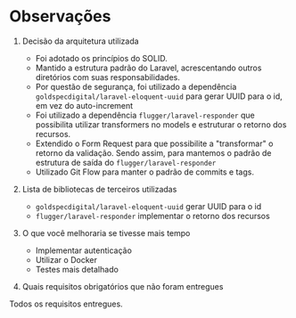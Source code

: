 # Observações

1. Decisão da arquitetura utilizada

    - Foi adotado os princípios do SOLID.
    - Mantido a estrutura padrão do Laravel, acrescentando outros diretórios com suas responsabilidades.
    - Por questão de segurança, foi utilizado a dependência `goldspecdigital/laravel-eloquent-uuid` para gerar UUID para o id, em vez do auto-increment
    - Foi utilizado a dependência `flugger/laravel-responder` que possibilita utilizar transformers no models e estruturar o retorno dos recursos.
    - Extendido o Form Request para que possibilite a "transformar" o retorno da validação. Sendo assim, para mantemos o padrão de estrutura de saída do `flugger/laravel-responder`
    - Utilizado Git Flow para manter o padrão de commits e tags.

2. Lista de bibliotecas de terceiros utilizadas

    - `goldspecdigital/laravel-eloquent-uuid` gerar UUID para o id
    - `flugger/laravel-responder` implementar o retorno dos recursos

3. O que você melhoraria se tivesse mais tempo

    - Implementar autenticação
    - Utilizar o Docker
    - Testes mais detalhado

4. Quais requisitos obrigatórios que não foram entregues

Todos os requisitos entregues.
